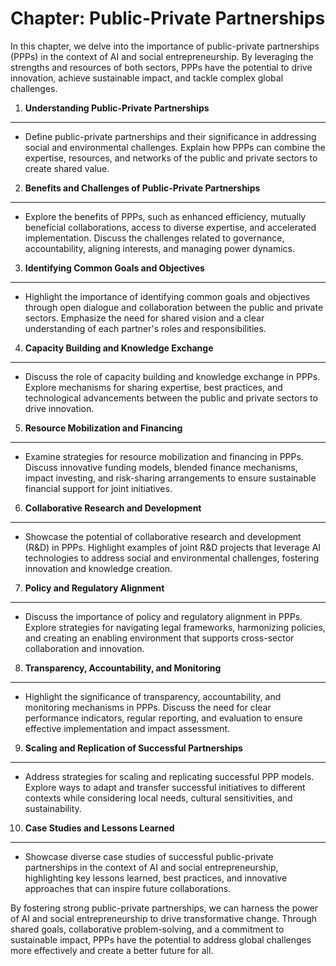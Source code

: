 Chapter: Public-Private Partnerships
====================================

In this chapter, we delve into the importance of public-private partnerships (PPPs) in the context of AI and social entrepreneurship. By leveraging the strengths and resources of both sectors, PPPs have the potential to drive innovation, achieve sustainable impact, and tackle complex global challenges.

1. **Understanding Public-Private Partnerships**
------------------------------------------------

* Define public-private partnerships and their significance in addressing social and environmental challenges. Explain how PPPs can combine the expertise, resources, and networks of the public and private sectors to create shared value.

2. **Benefits and Challenges of Public-Private Partnerships**
-------------------------------------------------------------

* Explore the benefits of PPPs, such as enhanced efficiency, mutually beneficial collaborations, access to diverse expertise, and accelerated implementation. Discuss the challenges related to governance, accountability, aligning interests, and managing power dynamics.

3. **Identifying Common Goals and Objectives**
----------------------------------------------

* Highlight the importance of identifying common goals and objectives through open dialogue and collaboration between the public and private sectors. Emphasize the need for shared vision and a clear understanding of each partner's roles and responsibilities.

4. **Capacity Building and Knowledge Exchange**
-----------------------------------------------

* Discuss the role of capacity building and knowledge exchange in PPPs. Explore mechanisms for sharing expertise, best practices, and technological advancements between the public and private sectors to drive innovation.

5. **Resource Mobilization and Financing**
------------------------------------------

* Examine strategies for resource mobilization and financing in PPPs. Discuss innovative funding models, blended finance mechanisms, impact investing, and risk-sharing arrangements to ensure sustainable financial support for joint initiatives.

6. **Collaborative Research and Development**
---------------------------------------------

* Showcase the potential of collaborative research and development (R\&D) in PPPs. Highlight examples of joint R\&D projects that leverage AI technologies to address social and environmental challenges, fostering innovation and knowledge creation.

7. **Policy and Regulatory Alignment**
--------------------------------------

* Discuss the importance of policy and regulatory alignment in PPPs. Explore strategies for navigating legal frameworks, harmonizing policies, and creating an enabling environment that supports cross-sector collaboration and innovation.

8. **Transparency, Accountability, and Monitoring**
---------------------------------------------------

* Highlight the significance of transparency, accountability, and monitoring mechanisms in PPPs. Discuss the need for clear performance indicators, regular reporting, and evaluation to ensure effective implementation and impact assessment.

9. **Scaling and Replication of Successful Partnerships**
---------------------------------------------------------

* Address strategies for scaling and replicating successful PPP models. Explore ways to adapt and transfer successful initiatives to different contexts while considering local needs, cultural sensitivities, and sustainability.

10. **Case Studies and Lessons Learned**
----------------------------------------

* Showcase diverse case studies of successful public-private partnerships in the context of AI and social entrepreneurship, highlighting key lessons learned, best practices, and innovative approaches that can inspire future collaborations.

By fostering strong public-private partnerships, we can harness the power of AI and social entrepreneurship to drive transformative change. Through shared goals, collaborative problem-solving, and a commitment to sustainable impact, PPPs have the potential to address global challenges more effectively and create a better future for all.
